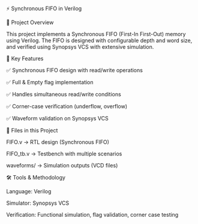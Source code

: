 ⚡ Synchronous FIFO in Verilog

📌 Project Overview

This project implements a Synchronous FIFO (First-In First-Out) memory using Verilog.
The FIFO is designed with configurable depth and word size, and verified using Synopsys VCS with extensive simulation.

🎯 Key Features

✅ Synchronous FIFO design with read/write operations

✅ Full & Empty flag implementation

✅ Handles simultaneous read/write conditions

✅ Corner-case verification (underflow, overflow)

✅ Waveform validation on Synopsys VCS

📂 Files in this Project

FIFO.v → RTL design (Synchronous FIFO)

FIFO_tb.v → Testbench with multiple scenarios

waveforms/ → Simulation outputs (VCD files)

🛠️ Tools & Methodology

Language: Verilog

Simulator: Synopsys VCS

Verification: Functional simulation, flag validation, corner case testing
